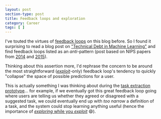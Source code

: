 ```yaml
---
layout: post
section-type: post
title: Feedback loops and exploration
category: Career
tags: [ ]
---
```


I've touted the virtues of [feedback loops](/career/2017/07/21/good-enough) on this blog before. So I found it surprising to read a blog post on ["Technical Debt in Machine Learning"](https://towardsdatascience.com/technical-debt-in-machine-learning-8b0fae938657) and find feedback loops listed as an _anti_-pattern (post based on NIPS papers from [2014](https://research.google.com/pubs/pub43146.html) and [2015](https://papers.nips.cc/paper/5656-hidden-technical-debt-in-machine-learning-systems.pdf)).

Thinking about this assertion more, I'd rephrase the concern to be around the most straightforward ([_exploit_](https://en.wikipedia.org/wiki/Multi-armed_bandit#Empirical_motivation)-only) feedback loop's tendency to quickly "collapse" the space of possible predictions for a user.

This is actually something I was thinking about during the [task extraction prototype](/career/2017/11/16/azure-ml)... for example, if we eventually got this great feedback loop going where users are telling us whether they agreed or disagreed with a suggested task, we could eventually end up with _too narrow_ a definition of a task, and the system could stop learning anything useful (hence the importance of [_exploring_ while you _exploit_](https://en.wikipedia.org/wiki/Multi-armed_bandit#Empirical_motivation) 😄).
